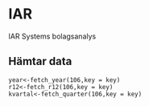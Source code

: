 IAR
===

IAR Systems bolagsanalys

Hämtar data
-----------

    year<-fetch_year(106,key = key)
    r12<-fetch_r12(106,key = key)
    kvartal<-fetch_quarter(106,key = key)
